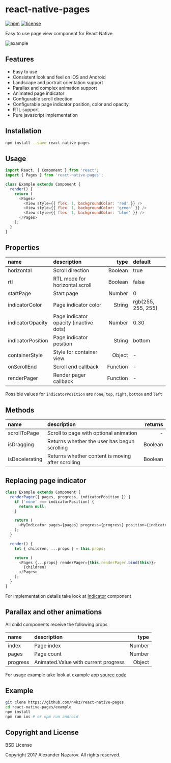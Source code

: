 [npm-badge]: https://img.shields.io/npm/v/react-native-pages.svg?colorB=ff6d00
[npm-url]: https://npmjs.com/package/react-native-pages
[license-badge]: https://img.shields.io/npm/l/react-native-pages.svg?colorB=448aff
[license-url]: https://raw.githubusercontent.com/n4kz/react-native-pages/master/license.txt
[indicator-source]: https://github.com/n4kz/react-native-pages/blob/master/src/components/indicator/index.js
[example-source]: https://github.com/n4kz/react-native-pages/blob/master/example/app.js
[example-url]: https://cloud.githubusercontent.com/assets/2055622/25063699/68d6914e-21f4-11e7-81fe-b72d8e003530.gif

# react-native-pages

[![npm][npm-badge]][npm-url]
[![license][license-badge]][license-url]

Easy to use page view component for React Native

![example][example-url]

## Features

* Easy to use
* Consistent look and feel on iOS and Android
* Landscape and portrait orientation support
* Parallax and complex animation support
* Animated page indicator
* Configurable scroll direction
* Configurable page indicator position, color and opacity
* RTL support
* Pure javascript implementation

## Installation

```bash
npm install --save react-native-pages
```

## Usage

```javascript
import React, { Component } from 'react';
import { Pages } from 'react-native-pages';

class Example extends Component {
  render() {
    return (
      <Pages>
        <View style={{ flex: 1, backgroundColor: 'red' }} />
        <View style={{ flex: 1, backgroundColor: 'green' }} />
        <View style={{ flex: 1, backgroundColor: 'blue' }} />
      </Pages>
    );
  }
}
```

## Properties

 name              | description                            | type     | default
:----------------- |:-------------------------------------- | --------:|:------------------
 horizontal        | Scroll direction                       |  Boolean | true
 rtl               | RTL mode for horizontal scroll         |  Boolean | false
 startPage         | Start page                             |   Number | 0
 indicatorColor    | Page indicator color                   |   String | rgb(255, 255, 255)
 indicatorOpacity  | Page indicator opacity (inactive dots) |   Number | 0.30
 indicatorPosition | Page indicator position                |   String | bottom
 containerStyle    | Style for container view               |   Object | -
 onScrollEnd       | Scroll end callback                    | Function | -
 renderPager       | Render pager callback                  | Function | -

Possible values for `indicatorPosition` are `none`, `top`, `right`, `bottom` and `left`

## Methods

 name           | description                                       | returns
:-------------- |:------------------------------------------------- | -------:
 scrollToPage   | Scroll to page with optional animation            | -
 isDragging     | Returns whether the user has begun scrolling      | Boolean
 isDecelerating | Returns whether content is moving after scrolling | Boolean

## Replacing page indicator

```javascript
class Example extends Component {
  renderPager({ pages, progress, indicatorPosition }) {
    if ('none' === indicatorPosition) {
      return null;
    }

    return (
      <MyIndicator pages={pages} progress={progress} position={indicatorPosition} />
    );
  }

  render() {
    let { children, ...props } = this.props;

    return (
      <Pages {...props} renderPager={this.renderPager.bind(this)}>
        {children}
      </Pages>
    );
  }
}
```

For implementation details take look at [Indicator][indicator-source] component

## Parallax and other animations

All child components receive the following props

 name     | description                          | type
:-------- |:------------------------------------ | ------:
 index    | Page index                           | Number
 pages    | Page count                           | Number
 progress | Animated.Value with current progress | Object

For usage example take look at example app [source code][example-source]

## Example

```bash
git clone https://github.com/n4kz/react-native-pages
cd react-native-pages/example
npm install
npm run ios # or npm run android
```

## Copyright and License

BSD License

Copyright 2017 Alexander Nazarov. All rights reserved.
